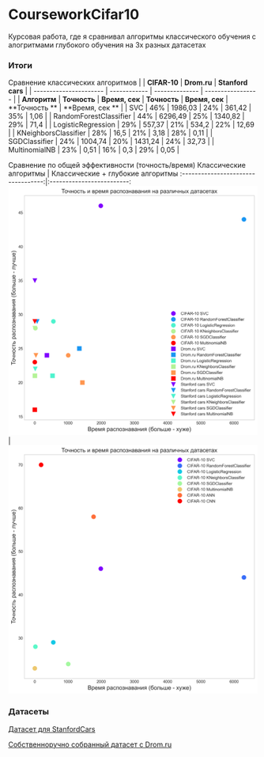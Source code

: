 # CourseworkCifar10
Курсовая работа, где я сравнивал алгоритмы классического обучения с алогритмами глубокого обучения на 3х разных датасетах

### Итоги

Сравнение классических алгоритмов
|                        | **CIFAR-10** | **Drom.ru**    | **Stanford cars** |
| ---------------------- | ------------ | -------------- | ----------------- |
| **Алгоритм**           | **Точность** | **Время, сек** | **Точность**      | **Время, сек** | **Точность ** | **Время, сек ** |
| SVC                    | 46%          | 1986,03        | 24%               | 361,42 | 35% | 1,06 |
| RandomForestClassifier | 44%          | 6296,49        | 25%               | 1340,82 | 29% | 71,4 |
| LogisticRegression     | 29%          | 557,37         | 21%               | 534,2 | 22% | 12,69 |
| KNeighborsClassifier   | 28%          | 16,5           | 21%               | 3,18 | 28% | 0,11 |
| SGDClassifier          | 24%          | 1004,74        | 20%               | 1431,24 | 24% | 32,73 |
| MultinomialNB          | 23%          | 0,51           | 16%               | 0,3 | 29% | 0,05 |

Сравнение по общей эффективности (точность/время)
Классические алгоритмы              |  Классические + глубокие алгоритмы
:----------------------------------:|:-------------------------:
![](https://github.com/GeorgiyDemo/CoursepaperCifar10/blob/master/CIFAR/img/acc_time_plot1.png)  |  ![](https://github.com/GeorgiyDemo/CoursepaperCifar10/blob/master/CIFAR/img/acc_time_plot2.png)


### Датасеты
[Датасет для StanfordCars](https://cloud.mail.ru/public/A1P2/NmNJvdMzS)

[Собственноручно собранный датасет с Drom.ru](https://cloud.mail.ru/public/2Hwh/qXHpGZMZK)
